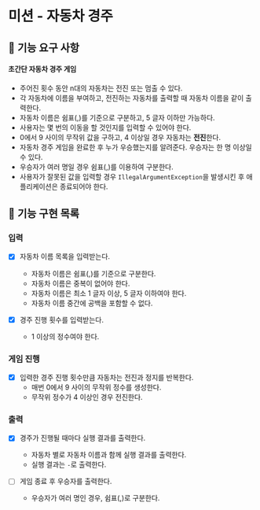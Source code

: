 # 미션 - 자동차 경주

## 🚀 기능 요구 사항

#### 초간단 자동차 경주 게임

- 주어진 횟수 동안 n대의 자동차는 전진 또는 멈출 수 있다.
- 각 자동차에 이름을 부여하고, 전진하는 자동차를 출력할 때 자동차 이름을 같이 출력한다.
- 자동차 이름은 쉼표(,)를 기준으로 구분하고, 5 글자 이하만 가능하다.
- 사용자는 몇 번의 이동을 할 것인지를 입력할 수 있어야 한다.
- 0에서 9 사이의 무작위 값을 구하고, 4 이상일 경우 자동차는 **전진**한다.
- 자동차 경주 게임을 완료한 후 누가 우승했는지를 알려준다. 우승자는 한 명 이상일 수 있다.
- 우승자가 여러 명일 경우 쉼표(,)를 이용하여 구분한다.
- 사용자가 잘못된 값을 입력할 경우 `IllegalArgumentException`을 발생시킨 후 애플리케이션은 종료되어야 한다.

## 🎯 기능 구현 목록

### 입력

- [x] 자동차 이름 목록을 입력받는다.
    - 자동차 이름은 쉼표(,)를 기준으로 구분한다.
    - 자동차 이름은 중복이 없어야 한다.
    - 자동차 이름은 최소 1 글자 이상, 5 글자 이하여야 한다.
    - 자동차 이름 중간에 공백을 포함할 수 없다.

- [x] 경주 진행 횟수를 입력받는다.
    - 1 이상의 정수여야 한다.

### 게임 진행

- [x] 입력한 경주 진행 횟수만큼 자동차는 전진과 정지를 반복한다.
    - 매번 0에서 9 사이의 무작위 정수를 생성한다.
    - 무작위 정수가 4 이상인 경우 전진한다.

### 출력

- [x] 경주가 진행될 때마다 실행 결과를 출력한다.
    - 자동차 별로 자동차 이름과 함께 실행 결과를 출력한다.
    - 실행 결과는 `-`로 출력한다.

- [ ] 게임 종료 후 우승자를 출력한다. 
    - 우승자가 여러 명인 경우, 쉼표(,)로 구분한다.

